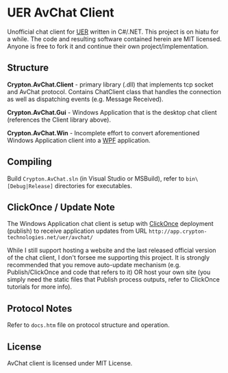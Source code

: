 # UER AvChat Client #

Unofficial chat client for [UER](http://www.uer.ca) written in C#/.NET. This project is on hiatu for a while. The code and resulting software contained herein are
MIT licensed. Anyone is free to fork it and continue their own project/implementation.

## Structure ##

**Crypton.AvChat.Client** - primary library (.dll) that implements tcp socket and AvChat protocol. Contains ChatClient class that handles the connection
as well as dispatching events (e.g. Message Received).

**Crypton.AvChat.Gui** - Windows Application that is the desktop chat client (references the Client library above).

**Crypton.AvChat.Win** - Incomplete effort to convert aforementioned Windows Application client into a [WPF](https://en.wikipedia.org/wiki/Windows_Presentation_Foundation) application.

## Compiling ###

Build `Crypton.AvChat.sln` (in Visual Studio or MSBuild), refer to `bin\[Debug|Release]` directories for executables.

## ClickOnce / Update Note ##

The Windows Application chat client is setup with [ClickOnce](https://en.wikipedia.org/wiki/ClickOnce) deployment (publish) to receive application
updates from URL `http://app.crypton-technologies.net/uer/avchat/`

While I still support hosting a website and the last released official version of the chat client, I don't forsee me supporting
this project. It is strongly recommended that you remove auto-update mechanism (e.g. Publish/ClickOnce and code that refers to it) OR
host your own site (you simply need the static files that Publish process outputs, refer to ClickOnce tutorials for more info).

## Protocol Notes ##

Refer to `docs.htm` file on protocol structure and operation.

## License ##

AvChat client is licensed under MIT License.